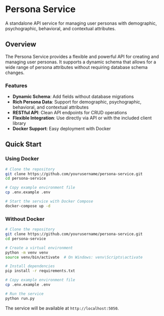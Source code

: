 # Persona Service

A standalone API service for managing user personas with demographic, psychographic, behavioral, and contextual attributes.

## Overview

The Persona Service provides a flexible and powerful API for creating and managing user personas. It supports a dynamic schema that allows for a wide range of persona attributes without requiring database schema changes.

### Features

- **Dynamic Schema**: Add fields without database migrations
- **Rich Persona Data**: Support for demographic, psychographic, behavioral, and contextual attributes
- **RESTful API**: Clean API endpoints for CRUD operations
- **Flexible Integration**: Use directly via API or with the included client library
- **Docker Support**: Easy deployment with Docker

## Quick Start

### Using Docker

```bash
# Clone the repository
git clone https://github.com/yourusername/persona-service.git
cd persona-service

# Copy example environment file
cp .env.example .env

# Start the service with Docker Compose
docker-compose up -d
```

### Without Docker

```bash
# Clone the repository
git clone https://github.com/yourusername/persona-service.git
cd persona-service

# Create a virtual environment
python -m venv venv
source venv/bin/activate  # On Windows: venv\Scripts\activate

# Install dependencies
pip install -r requirements.txt

# Copy example environment file
cp .env.example .env

# Run the service
python run.py
```

The service will be available at `http://localhost:5050`.
